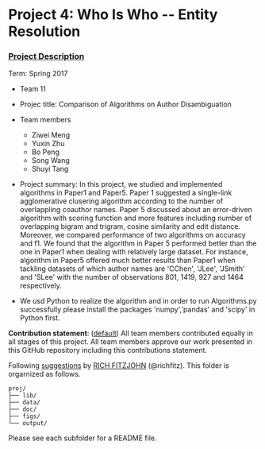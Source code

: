# Project 4: Who Is Who -- Entity Resolution

### [Project Description](doc/project4_desc.md)

Term: Spring 2017

+ Team 11
+ Projec title: Comparison of Algorithms on Author Disambiguation
+ Team members
	+ Ziwei Meng
	+ Yuxin Zhu 
	+ Bo Peng
	+ Song Wang
	+ Shuyi Tang
+ Project summary: In this project, we studied and implemented algorithms in Paper1 and Paper5. Paper 1 suggested a single-link agglomerative clusering algorithm according to the number of overlappling coauthor names. Paper 5 discussed about an error-driven algorithm with scoring function and more features including number of overlapping bigram and trigram, cosine similarity and edit distance. Moreover, we compared performance of two algorithms on accuracy and f1. We found that the algorithm in Paper 5 performed better than the one in Paper1 when dealing with relatively large dataset. For instance, algorithm in Paper5 offered much better results than Paper1 when tackling datasets of which author names are 'CChen', 'JLee', 'JSmith' and 'SLee' with the number of observations 801, 1419, 927 and 1464 respectively.


+ We usd Python to realize the algorithm and in order to run Algorithms.py successfully please install the packages 'numpy','pandas' and 'scipy' in Python first.


	
**Contribution statement**: ([default](doc/a_note_on_contributions.md)) All team members contributed equally in all stages of this project. All team members approve our work presented in this GitHub repository including this contributions statement. 

Following [suggestions](http://nicercode.github.io/blog/2013-04-05-projects/) by [RICH FITZJOHN](http://nicercode.github.io/about/#Team) (@richfitz). This folder is orgarnized as follows.

```
proj/
├── lib/
├── data/
├── doc/
├── figs/
└── output/
```

Please see each subfolder for a README file.
